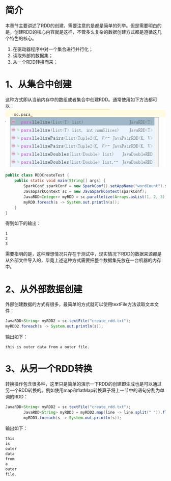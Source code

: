 # 简介
本章节主要讲述了RDD的创建，需要注意的是都是简单的列举。但是需要明白的是，创建RDD的核心内容就是这样，不管多么复杂的数据创建方式都是遵循这几个特色的核心。
1. 在驱动器程序中对一个集合进行并行化；
2. 读取外部的数据集；
3. 从一个RDD转换而来；

# 1、从集合中创建
这种方式即从当前内存中的数组或者集合中创建RDD。通常使用如下方法都可以：
![](file/3.png)

```java
public class RDDCreateTest {
    public static void main(String[] args) {
        SparkConf sparkConf = new SparkConf().setAppName("wordCount").set("spark.testing.memory", "2147480000").setMaster("local");
        JavaSparkContext sc = new JavaSparkContext(sparkConf);
        JavaRDD<Integer> myRDD = sc.parallelize(Arrays.asList(1, 2, 3));
        myRDD.foreach(s -> System.out.println(s));
    }
}
```
得到如下的输出：
```
1
2
3
```

需要指明的是，这种理想情况只存在于测试中，现实情况下RDD的数据来源都是从外部文件导入的，毕竟上述这种方式需要把整个数据集先放在一台机器的内存中。

# 2、从外部数据创建
外部创建数据的方式有很多，最简单的方式就可以使用textFile方法读取文本文件：
``` java
JavaRDD<String> myRDD2 = sc.textFile("create_rdd.txt");
myRDD2.foreach(s -> System.out.println(s));
```
输出如下：
```
this is outer data from a outer file.
```

# 3、从另一个RDD转换
转换操作包含很多种，这里只是简单的演示一下RDD的创建即生成也是可以通过另一个RDD转换的。例如使用map和flatMap转换算子将上一节中的语句分割为单词的RDD：
```java
JavaRDD<String> myRDD2 = sc.textFile("create_rdd.txt");
        JavaRDD<String> myRDD3 = myRDD2.map(line -> line.split(" ")).flatMap(s -> Arrays.asList(s).iterator());
        myRDD3.foreach(s -> System.out.println(s));
```
输出如下：
```
this
is
outer
data
from
a
outer
file.
```

